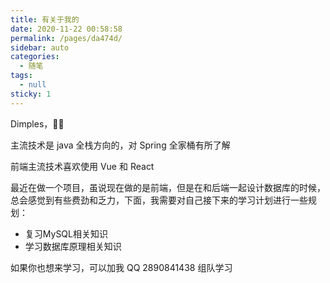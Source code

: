 ```yaml
---
title: 有关于我的
date: 2020-11-22 00:58:58
permalink: /pages/da474d/
sidebar: auto
categories:
  - 随笔
tags:
  - null
sticky: 1
---
```


Dimples，:man_student:

主流技术是 java 全栈方向的，对 Spring 全家桶有所了解

前端主流技术喜欢使用 Vue 和 React

最近在做一个项目，虽说现在做的是前端，但是在和后端一起设计数据库的时候，总会感觉到有些费劲和乏力，下面，我需要对自己接下来的学习计划进行一些规划：

- 复习MySQL相关知识
- 学习数据库原理相关知识

如果你也想来学习，可以加我 QQ 2890841438 组队学习